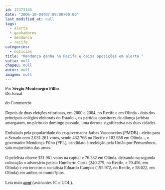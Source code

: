 ```yaml
---
id: 12373145
date: "2006-10-04T07:09:00+00:00"
last_modified_at: null
tags:
  - alerta
  - ganhadores
  - mendonca
  - recife
categories:
  - noticias
title: "Mendonça ganha no Recife e deixa oposições em alerta "
sutia: null
chapeu: null
autor: null
imagem: null
---
```

<p><FONT face=Verdana>Por <STRONG>Sérgio Montenegro Filho</STRONG><BR>Do Jornal</p>
<p> do Commercio<BR><BR>Depois de duas eleições vitoriosas, em 2000 e 2004, no Recife e em Olinda - dois dos principais colégios eleitorais do Estado -, os partidos opositores da aliança jarbista amargaram, no pleito do domingo passado, uma derrota significativa nas duas cidades.<BR><BR>Embalado pela popularidade do ex-governador Jarbas Vasconcelos (PMDB) - eleito para o Senado com 2.031.261 votos, sendo 432.766 no Recife e 102.658 em Olinda -, o governador Mendonça Filho (PFL), candidato à reeleição pela União por Pernambuco, saiu majoritário das urnas. <BR><BR>O pefelista obteve 331.961 votos na capital e 76.332 em Olinda, deixando na segunda colocação o adversário petista Humberto Costa (240.279, no Recife, e 70.456, em Olinda) e em terceiro o socialista Eduardo Campos (195.972, no Recife, e 58.022, em Olinda) em ambos os munic?pios.<BR><BR>Leia mais <STRONG><EM><A href=\"https://jc3.uol.com.br/jornal/2006/10/04/not_203429.php\" target=_blank>aqui</A></EM></STRONG> (assinantes JC e UOL).</FONT> </p>
